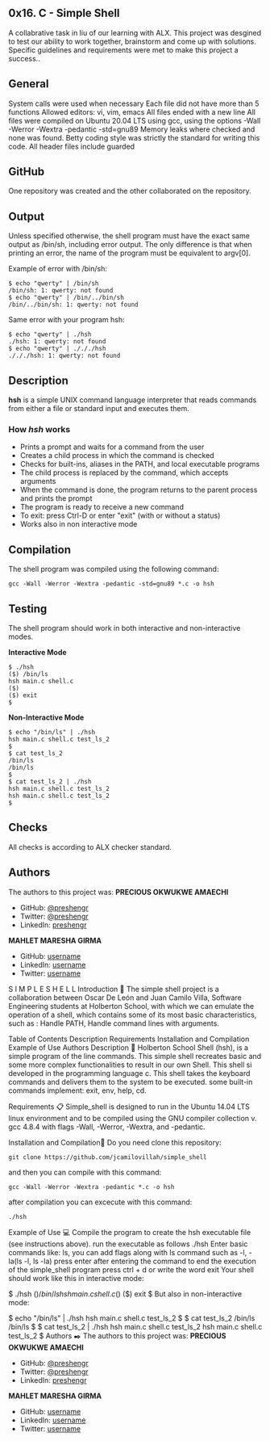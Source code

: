 ## 0x16. C - Simple Shell ##

A collabrative task in liu of our learning with ALX.
This project was desgined to test our ability to work together, brainstorm and come up with solutions.
Specific guidelines and requirements were met to make this project a success..

## General ##
System calls were used when necessary
Each file did not have more than 5 functions
Allowed editors: vi, vim, emacs
All files ended with a new line
All files were compiled on Ubuntu 20.04 LTS using gcc, using the options -Wall -Werror -Wextra -pedantic -std=gnu89
Memory leaks where checked and none was found.
Betty coding style was strictly the standard for writing this code.
All header files include guarded

## GitHub ##
One repository was created and the other collaborated on the repository.

## Output ##
Unless specified otherwise, the shell program must have the exact same output as /bin/sh, including error output. The only difference is that when printing an error, the name of the program must be equivalent to argv[0].

Example of error with /bin/sh:
```
$ echo "qwerty" | /bin/sh
/bin/sh: 1: qwerty: not found
$ echo "qwerty" | /bin/../bin/sh
/bin/../bin/sh: 1: qwerty: not found
```
Same error with your program hsh:
```
$ echo "qwerty" | ./hsh
./hsh: 1: qwerty: not found
$ echo "qwerty" | ./././hsh
./././hsh: 1: qwerty: not found
```
## Description ##

**hsh** is a simple UNIX command language interpreter that reads commands from either a file or standard input and executes them.

### How _hsh_ works ##
* Prints a prompt and waits for a command from the user
* Creates a child process in which the command is checked
* Checks for built-ins, aliases in the PATH, and local executable programs
* The child process is replaced by the command, which accepts arguments
* When the command is done, the program returns to the parent process and prints the prompt
* The program is ready to receive a new command
* To exit: press Ctrl-D or enter "exit" (with or without a status)
* Works also in non interactive mode

## Compilation ##

The shell program was compiled using the following command:
```
gcc -Wall -Werror -Wextra -pedantic -std=gnu89 *.c -o hsh
```
## Testing ##

The shell program should work in both interactive and non-interactive modes.

**Interactive Mode**
```
$ ./hsh
($) /bin/ls
hsh main.c shell.c
($)
($) exit
$
```
**Non-Interactive Mode**
```
$ echo "/bin/ls" | ./hsh
hsh main.c shell.c test_ls_2
$
$ cat test_ls_2
/bin/ls
/bin/ls
$
$ cat test_ls_2 | ./hsh
hsh main.c shell.c test_ls_2
hsh main.c shell.c test_ls_2
$
```
## Checks ##
All checks is according to ALX checker standard.

## Authors ##
The authors to this project was:
**PRECIOUS OKWUKWE AMAECHI**
- GitHub: [@preshengr](https://github.com/preshengr)
- Twitter: [@preshengr](https://twitter.com/preshengr)
- LinkedIn: [preshengr](https://www.linkedin.com/in/preshengr/)

**MAHLET MARESHA GIRMA**
- GitHub: [username](profilelink)
- LinkedIn: [username](profilelink)
- Twitter: [username](profilelink)



S I M P L E S H E L L
Introduction 🚀
The simple shell project is a collaboration between Oscar De León and Juan Camilo Villa, Software Engineering students at Holberton School, with which we can emulate the operation of a shell, which contains some of its most basic characteristics, such as : Handle PATH, Handle command lines with arguments.

Table of Contents
Description
Requirements
Installation and Compilation
Example of Use
Authors
Description 📖
Holberton School Shell (hsh), is a simple program of the line commands. This simple shell recreates basic and some more complex functionalities to result in our own Shell. This shell si developed in the programming language c. This shell takes the keyboard commands and delivers them to the system to be executed. some built-in commands implement: exit, env, help, cd.

Requirements 📋
Simple_shell is designed to run in the Ubuntu 14.04 LTS linux environment and to be compiled using the GNU compiler collection v. gcc 4.8.4 with flags -Wall, -Werror, -Wextra, and -pedantic.

Installation and Compilation🔧
Do you need clone this repository:

	git clone https://github.com/jcamilovillah/simple_shell
and then you can compile with this command:

	gcc -Wall -Werror -Wextra -pedantic *.c -o hsh
after compilation you can excecute with this command:

	./hsh
Example of Use 💻
Compile the program to create the hsh executable file (see instructions above).
run the executable as follows ./hsh
Enter basic commands like: ls, you can add flags along with ls command such as -l, -la(ls -l, ls -la)
press enter after entering the command
to end the execution of the simple_shell program press ctrl + d or write the word exit
Your shell should work like this in interactive mode:

$ ./hsh
($) /bin/ls
hsh main.c shell.c
($)
($) exit
$
But also in non-interactive mode:

$ echo "/bin/ls" | ./hsh
hsh main.c shell.c test_ls_2
$
$ cat test_ls_2
/bin/ls
/bin/ls
$
$ cat test_ls_2 | ./hsh
hsh main.c shell.c test_ls_2
hsh main.c shell.c test_ls_2
$
Authors ✒️
The authors to this project was:
**PRECIOUS OKWUKWE AMAECHI**
- GitHub: [@preshengr](https://github.com/preshengr)
- Twitter: [@preshengr](https://twitter.com/preshengr)
- LinkedIn: [preshengr](https://www.linkedin.com/in/preshengr/)

**MAHLET MARESHA GIRMA**
- GitHub: [username](profilelink)
- LinkedIn: [username](profilelink)
- Twitter: [username](profilelink)
 